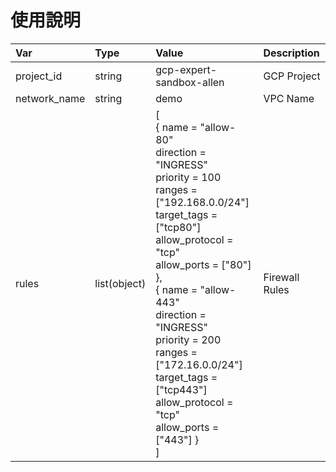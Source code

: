 # 使用說明

Var |Type |Value |Description
:---|:---|:---|:---
project_id |string |gcp-expert-sandbox-allen |GCP Project
network_name |string |demo |VPC Name
rules |list(object) | [ <br>{ name = "allow-80" <br> direction = "INGRESS" <br> priority = 100 <br> ranges = ["192.168.0.0/24"] <br> target_tags = ["tcp80"] <br> allow_protocol = "tcp" <br> allow_ports = ["80"] }, <br>{ name = "allow-443" <br> direction = "INGRESS" <br> priority = 200 <br> ranges = ["172.16.0.0/24"] <br> target_tags = ["tcp443"] <br> allow_protocol = "tcp" <br> allow_ports = ["443"] } <br>] | Firewall Rules
